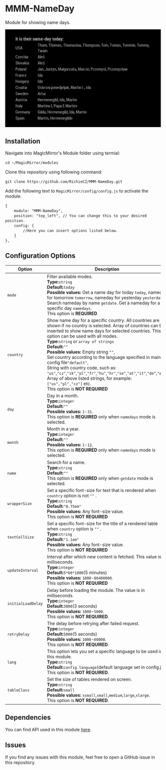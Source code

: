 # MMM-NameDay
Module for showing name days. 

![module MMM-NameDay](screenshots/screenshot.png)

## Installation
Navigate into MagicMirror's Module folder using termial:
```
cd ~/MagicMirror/modules
```
Clone this repository using following command: 
```
git clone https://github.com/RichieCZ/MMM-NameDay.git
```
Add the following text to ```MagicMirror/config/config.js``` to activate the module.
```
{
    module: "MMM-NameDay",
    position: "top_left", // You can change this to your desired position.
    config: {
        //Here you can insert options listed below.
    }
},
```
## Configuration Options
| Option                  | Description                                                                                                                                                                                                                                                                                                                                                                                                                                                                                                                                                                                                                                                                                                                           |
| ------------------------| ------------------------------------------------------------------------------------------------------------------------------------------------------------------------------------------------------------------------------------------------------------------------------------------------------------------------------------------------------------------------------------------------------------------------------------------------------------------------------------------------------------------------------------------------------------------------------------------------------------------------------------------------------------------------------------------------------------------------------------- |
| ```mode```              | Filter available modes.<br/> **Type:**```string```<br/> **Default:**```today```<br/>**Possible values:** Get a name day for today ```today```, nameday for tomorrow ```tomorrow```, nameday for yesterday ```yesterday```. Search nameday by name ```getdate```. Get a nameday for a specific day ```namedays```.<br/> This option is **REQUIRED**                                                                                                                                                                                                                                                                                                                                                                                    |
| ```country```           | Show name day for a specific country. All countries are shown if no country is selected. Array of countries can be inserted to show name days for selected countries. This option can be used with all modes.<br/> **Type:**```string``` or ```array of strings```<br/> **Default:**```""```<br/>**Possible values:** Empty string ```""```,<br/>Set country according to the language specified in main config file```"default"```,<br/> String with country code, such as: ```"us"```,```"cz"```,```"sk"```,```"pl"```,```"fr"```,```"hu"```,```"hr"```,```"se"```,```"at"```,```"it"```,```"de"```,```"es"```,<br/> Array of above listed strings, for example:```["us","pl","cz"]``` etc. <br/>This option is **NOT REQUIRED**    |
| ```day```               | Day in a month.<br/> **Type:**```integer```<br/> **Default:**```""```<br/>**Possible values:** ```1```-```31```.<br/> This option is **REQUIRED** only when ```namedays``` mode is selected.   |
| ```month```             | Month in a year.<br/> **Type:**```integer```<br/> **Default:**```""```<br/>**Possible values:** ```1```-```12```.<br/> This option is **REQUIRED** only when ```namedays``` mode is selected.   |
| ```name```              | Search for a name.<br/> **Type:**```string```<br/> **Default:**```""```<br/>This option is **REQUIRED** only when ```getdate``` mode is selected.   |
| ```wrapperSize```       | Set a specific font-size for text that is rendered when ```country``` option is not ```""``` .<br/> **Type:**```string```<br/> **Default:**```"0.75em"```<br/>**Possible values:** Any font-size value.<br/> This option is **NOT REQUIRED**    |
| ```textCellSize```      | Set a specific font-size for the title of a rendered table when ```country``` option is ```""``` .<br/> **Type:**```string```<br/> **Default:**```"1.1em"```<br/>**Possible values:** Any font-size value.<br/> This option is **NOT REQUIRED**    |
| ```updateInterval```    | Interval after which new content is fetched. This value is in milliseconds.<br/> **Type:**```integer```<br/> **Default:**```5*60*1000```(5 minutes)<br/>**Possible values:** ```1000```-```86400000```.<br/> This option is **NOT REQUIRED** |
| ```initialLoadDelay```  | Delay before loading the module. The value is in milliseconds.<br/> **Type:**```integer```<br/> **Default:**```3000```(3 seconds)<br/>**Possible values:** ```1000```-```5000```.<br/> This option is **NOT REQUIRED**. |
| ```retryDelay```        | The delay before retrying after failed request.<br/> **Type:**```integer```<br/> **Default:**```5000```(5 seconds)<br/>**Possible values:** ```1000```-```60000```.<br/> This option is **NOT REQUIRED**. |
| ```lang```              | This option lets you set a specific language to be used in this module.<br/> **Type:**```string```<br/> **Default:**```config.language```(default language set in config.js)<br/> This option is **NOT REQUIRED**. |
| ```tableClass```        | Set the size of tables rendered on screen.<br/> **Type:**```string```<br/> **Default:**```small```<br/>**Possible values:** ```xsmall```,```small```,```medium```,```large```,```xlarge```.<br/> This option is **NOT REQUIRED**. |

## Dependencies 
You can find API used in this module [here](https://api.abalin.net).

## Issues
If you find any issues with this module, feel free to open a GitHub issue in this repository. 
